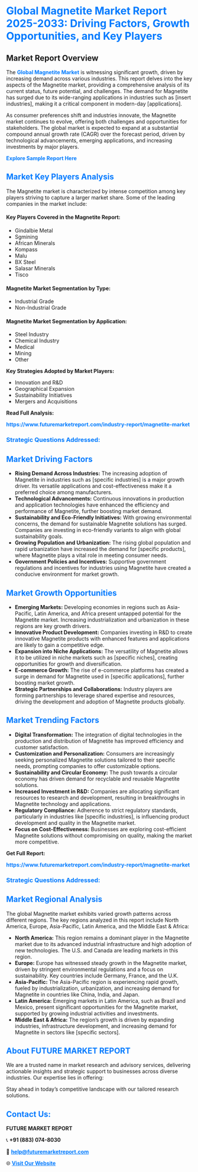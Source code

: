 <h1 style="color: #007BFF;">Global Magnetite Market Report 2025-2033: Driving Factors, Growth Opportunities, and Key Players</h1>

<section id="overview">
<h2>Market Report Overview</h2>
<p>The <a href="https://www.futuremarketreport.com/industry-report/magnetite-market" style="color: #007BFF; text-decoration: none;"><strong>Global Magnetite Market</strong></a> is witnessing significant growth, driven by increasing demand across various industries. This report delves into the key aspects of the Magnetite market, providing a comprehensive analysis of its current status, future potential, and challenges. The demand for Magnetite has surged due to its wide-ranging applications in industries such as [insert industries], making it a critical component in modern-day [applications].</p>
<p>As consumer preferences shift and industries innovate, the Magnetite market continues to evolve, offering both challenges and opportunities for stakeholders. The global market is expected to expand at a substantial compound annual growth rate (CAGR) over the forecast period, driven by technological advancements, emerging applications, and increasing investments by major players.</p>
</section>

<section id="overview">
<p><a href="https://www.futuremarketreport.com/request-sample/reportId=58110" style="color: #007BFF; text-decoration: none;"><strong>Explore Sample Report Here</strong></a></p>
</section>

<section id="key-players">
<h2 style="color: #007BFF;">Market Key Players Analysis</h2>
<p>The Magnetite market is characterized by intense competition among key players striving to capture a larger market share. Some of the leading companies in the market include:</p>
<h4>Key Players Covered in the Magnetite Report:</h4>
<ul><li>Gindalbie Metal</li><li>Sgmining</li><li>African Minerals</li><li>Kompass</li><li>Malu</li><li>BX Steel</li><li>Salasar Minerals</li><li>Tisco</li></ul>
<h4>Magnetite Market Segmentation by Type:</h4>
<ul><li>Industrial Grade</li><li>Non-Industrial Grade</li></ul>

<h4>Magnetite Market Segmentation by Application:</h4>
<ul><li>Steel Industry</li><li>Chemical Industry</li><li>Medical</li><li>Mining</li><li>Other</li></ul>
<p><strong>Key Strategies Adopted by Market Players:</strong></p>
<ul>
<li>Innovation and R&D</li>
<li>Geographical Expansion</li>
<li>Sustainability Initiatives</li>
<li>Mergers and Acquisitions</li>
</ul>
</section>

<section>
<p><strong>Read Full Analysis: </strong></p><a href="https://www.futuremarketreport.com/industry-report/magnetite-market" style="color: #007BFF; text-decoration: none;"><strong>https://www.futuremarketreport.com/industry-report/magnetite-market</strong></a>
<h3 style="color: #007BFF;">Strategic Questions Addressed:</h3>
</section>

<section id="driving-factors">
<h2 style="color: #007BFF;">Market Driving Factors</h2>
<ul>
<li><strong>Rising Demand Across Industries:</strong> The increasing adoption of Magnetite in industries such as [specific industries] is a major growth driver. Its versatile applications and cost-effectiveness make it a preferred choice among manufacturers.</li>
<li><strong>Technological Advancements:</strong> Continuous innovations in production and application technologies have enhanced the efficiency and performance of Magnetite, further boosting market demand.</li>
<li><strong>Sustainability and Eco-Friendly Initiatives:</strong> With growing environmental concerns, the demand for sustainable Magnetite solutions has surged. Companies are investing in eco-friendly variants to align with global sustainability goals.</li>
<li><strong>Growing Population and Urbanization:</strong> The rising global population and rapid urbanization have increased the demand for [specific products], where Magnetite plays a vital role in meeting consumer needs.</li>
<li><strong>Government Policies and Incentives:</strong> Supportive government regulations and incentives for industries using Magnetite have created a conducive environment for market growth.</li>
</ul>
</section>

<section id="growth-opportunities">
<h2 style="color: #007BFF;">Market Growth Opportunities</h2>
<ul>
<li><strong>Emerging Markets:</strong> Developing economies in regions such as Asia-Pacific, Latin America, and Africa present untapped potential for the Magnetite market. Increasing industrialization and urbanization in these regions are key growth drivers.</li>
<li><strong>Innovative Product Development:</strong> Companies investing in R&D to create innovative Magnetite products with enhanced features and applications are likely to gain a competitive edge.</li>
<li><strong>Expansion into Niche Applications:</strong> The versatility of Magnetite allows it to be utilized in niche markets such as [specific niches], creating opportunities for growth and diversification.</li>
<li><strong>E-commerce Growth:</strong> The rise of e-commerce platforms has created a surge in demand for Magnetite used in [specific applications], further boosting market growth.</li>
<li><strong>Strategic Partnerships and Collaborations:</strong> Industry players are forming partnerships to leverage shared expertise and resources, driving the development and adoption of Magnetite products globally.</li>
</ul>
</section>

<section id="trending-factors">
<h2 style="color: #007BFF;">Market Trending Factors</h2>
<ul>
<li><strong>Digital Transformation:</strong> The integration of digital technologies in the production and distribution of Magnetite has improved efficiency and customer satisfaction.</li>
<li><strong>Customization and Personalization:</strong> Consumers are increasingly seeking personalized Magnetite solutions tailored to their specific needs, prompting companies to offer customizable options.</li>
<li><strong>Sustainability and Circular Economy:</strong> The push towards a circular economy has driven demand for recyclable and reusable Magnetite solutions.</li>
<li><strong>Increased Investment in R&D:</strong> Companies are allocating significant resources to research and development, resulting in breakthroughs in Magnetite technology and applications.</li>
<li><strong>Regulatory Compliance:</strong> Adherence to strict regulatory standards, particularly in industries like [specific industries], is influencing product development and quality in the Magnetite market.</li>
<li><strong>Focus on Cost-Effectiveness:</strong> Businesses are exploring cost-efficient Magnetite solutions without compromising on quality, making the market more competitive.</li>
</ul>
</section>

<section>
<p><strong>Get Full Report: </strong></p><a href="https://www.futuremarketreport.com/industry-report/magnetite-market" style="color: #007BFF; text-decoration: none;"><strong>https://www.futuremarketreport.com/industry-report/magnetite-market</strong></a>
<h3 style="color: #007BFF;">Strategic Questions Addressed:</h3>
</section>


<section id="regional-analysis">
<h2 style="color: #007BFF;">Market Regional Analysis</h2>
<p>The global Magnetite market exhibits varied growth patterns across different regions. The key regions analyzed in this report include North America, Europe, Asia-Pacific, Latin America, and the Middle East & Africa:</p>
<ul>
<li><strong>North America:</strong> This region remains a dominant player in the Magnetite market due to its advanced industrial infrastructure and high adoption of new technologies. The U.S. and Canada are leading markets in this region.</li>
<li><strong>Europe:</strong> Europe has witnessed steady growth in the Magnetite market, driven by stringent environmental regulations and a focus on sustainability. Key countries include Germany, France, and the U.K.</li>
<li><strong>Asia-Pacific:</strong> The Asia-Pacific region is experiencing rapid growth, fueled by industrialization, urbanization, and increasing demand for Magnetite in countries like China, India, and Japan.</li>
<li><strong>Latin America:</strong> Emerging markets in Latin America, such as Brazil and Mexico, present significant opportunities for the Magnetite market, supported by growing industrial activities and investments.</li>
<li><strong>Middle East & Africa:</strong> The region’s growth is driven by expanding industries, infrastructure development, and increasing demand for Magnetite in sectors like [specific sectors].</li>
</ul>
</section>

<footer>
<h2 style="color: #007BFF;">About FUTURE MARKET REPORT</h2>
<p>We are a trusted name in market research and advisory services, delivering actionable insights and strategic support to businesses across diverse industries. Our expertise lies in offering:</p>

<p>Stay ahead in today’s competitive landscape with our tailored research solutions.</p>

<h2 style="color: #007BFF;">Contact Us:</h2>
<p><strong>FUTURE MARKET REPORT</strong></p>
<p>📞 <strong>+91 (883) 074-8030</strong></p>
<p>📧 <strong><a href="mailto:help@futuremarketreport.com" style="color: #007BFF;">help@futuremarketreport.com</a></strong></p>
<p>🌐 <strong><a href="https://www.futuremarketreport.com/" style="color: #007BFF;">Visit Our Website</a></strong></p>
</footer>